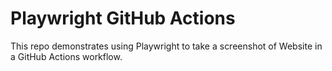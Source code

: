 # Playwright GitHub Actions

This repo demonstrates using Playwright to take a screenshot of Website in a
GitHub Actions workflow.
